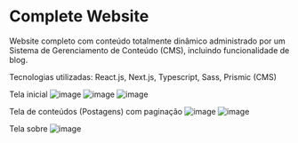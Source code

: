 # Complete Website
Website completo com conteúdo totalmente dinâmico administrado por um Sistema de Gerenciamento de Conteúdo (CMS), incluindo funcionalidade de blog.

Tecnologias utilizadas: React.js, Next.js, Typescript, Sass, Prismic (CMS)

Tela inicial
![image](https://github.com/alexrossoni/complete-website/assets/103969200/8e3fa0c2-0c74-4283-a2ff-c3bac048acf5)
![image](https://github.com/alexrossoni/complete-website/assets/103969200/87a2394c-c9d6-4abc-aa47-540a513b7d79)
![image](https://github.com/alexrossoni/complete-website/assets/103969200/9c36cbba-ffa6-4fd4-86ad-a05569d878a4)

Tela de conteúdos (Postagens) com paginação
![image](https://github.com/alexrossoni/complete-website/assets/103969200/d0b51507-7add-4b92-9e7a-351048f28272)
![image](https://github.com/alexrossoni/complete-website/assets/103969200/f7bace52-15d3-4eda-a61c-c6d889eec6ba)

Tela sobre
![image](https://github.com/alexrossoni/complete-website/assets/103969200/31f600de-4f98-40c2-8074-63b7b9b5b544)
